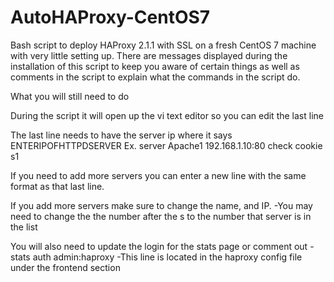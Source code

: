 # AutoHAProxy-CentOS7
Bash script to deploy HAProxy 2.1.1 with SSL on a fresh CentOS 7 machine with very little setting up. There are messages displayed during the installation of this script to keep you aware of certain things as well as comments in the script to explain what the commands in the script do.

What you will still need to do

During the script it will open up the vi text editor so you can edit the last line

The last line needs to have the server ip where it says ENTERIPOFHTTPDSERVER Ex. server Apache1 192.168.1.10:80 check cookie s1

If you need to add more servers you can enter a new line with the same format as that last line.

If you add more servers make sure to change the name, and IP.
-You may need to change the the number after the s to the number that server is in the list

You will also need to update the login for the stats page or comment out
-stats auth admin:haproxy
-This line is located in the haproxy config file under the frontend section
